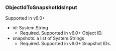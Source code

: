 ### ObjectIdToSnapshotIdsInput
Supported in v6.0+

- id: System.String
  - Required. Supported in v6.0+
      Object ID.
- snapshots: a list of System.Strings
  - Required. Supported in v6.0+
      Snapshot IDs.
